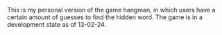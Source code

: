 This is my personal version of the game hangman, in which users have a certain amount of guesses to find the hidden word. The game is in a development state as of 13-02-24.
